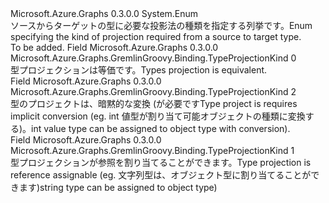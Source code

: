 <Type Name="TypeProjectionKind" FullName="Microsoft.Azure.Graphs.GremlinGroovy.Binding.TypeProjectionKind">
  <TypeSignature Language="C#" Value="public enum TypeProjectionKind" />
  <TypeSignature Language="ILAsm" Value=".class public auto ansi sealed TypeProjectionKind extends System.Enum" />
  <TypeSignature Language="DocId" Value="T:Microsoft.Azure.Graphs.GremlinGroovy.Binding.TypeProjectionKind" />
  <TypeSignature Language="VB.NET" Value="Public Enum TypeProjectionKind" />
  <TypeSignature Language="F#" Value="type TypeProjectionKind = " />
  <AssemblyInfo>
    <AssemblyName>Microsoft.Azure.Graphs</AssemblyName>
    <AssemblyVersion>0.3.0.0</AssemblyVersion>
  </AssemblyInfo>
  <Base>
    <BaseTypeName>System.Enum</BaseTypeName>
  </Base>
  <Docs>
    <summary>
            <span data-ttu-id="913f4-101">ソースからターゲットの型に必要な投影法の種類を指定する列挙です。</span><span class="sxs-lookup"><span data-stu-id="913f4-101">Enum specifying the kind of projection required from a source to target type.</span></span>
            </summary>
    <remarks>To be added.</remarks>
  </Docs>
  <Members>
    <Member MemberName="Equivalent">
      <MemberSignature Language="C#" Value="Equivalent" />
      <MemberSignature Language="ILAsm" Value=".field public static literal valuetype Microsoft.Azure.Graphs.GremlinGroovy.Binding.TypeProjectionKind Equivalent = int32(0)" />
      <MemberSignature Language="DocId" Value="F:Microsoft.Azure.Graphs.GremlinGroovy.Binding.TypeProjectionKind.Equivalent" />
      <MemberSignature Language="VB.NET" Value="Equivalent" />
      <MemberSignature Language="F#" Value="Equivalent = 0" Usage="Microsoft.Azure.Graphs.GremlinGroovy.Binding.TypeProjectionKind.Equivalent" />
      <MemberType>Field</MemberType>
      <AssemblyInfo>
        <AssemblyName>Microsoft.Azure.Graphs</AssemblyName>
        <AssemblyVersion>0.3.0.0</AssemblyVersion>
      </AssemblyInfo>
      <ReturnValue>
        <ReturnType>Microsoft.Azure.Graphs.GremlinGroovy.Binding.TypeProjectionKind</ReturnType>
      </ReturnValue>
      <MemberValue>0</MemberValue>
      <Docs>
        <summary>
            <span data-ttu-id="913f4-102">型プロジェクションは等価です。</span><span class="sxs-lookup"><span data-stu-id="913f4-102">Types projection is equivalent.</span></span>
            </summary>
      </Docs>
    </Member>
    <Member MemberName="ImplicitConversion">
      <MemberSignature Language="C#" Value="ImplicitConversion" />
      <MemberSignature Language="ILAsm" Value=".field public static literal valuetype Microsoft.Azure.Graphs.GremlinGroovy.Binding.TypeProjectionKind ImplicitConversion = int32(2)" />
      <MemberSignature Language="DocId" Value="F:Microsoft.Azure.Graphs.GremlinGroovy.Binding.TypeProjectionKind.ImplicitConversion" />
      <MemberSignature Language="VB.NET" Value="ImplicitConversion" />
      <MemberSignature Language="F#" Value="ImplicitConversion = 2" Usage="Microsoft.Azure.Graphs.GremlinGroovy.Binding.TypeProjectionKind.ImplicitConversion" />
      <MemberType>Field</MemberType>
      <AssemblyInfo>
        <AssemblyName>Microsoft.Azure.Graphs</AssemblyName>
        <AssemblyVersion>0.3.0.0</AssemblyVersion>
      </AssemblyInfo>
      <ReturnValue>
        <ReturnType>Microsoft.Azure.Graphs.GremlinGroovy.Binding.TypeProjectionKind</ReturnType>
      </ReturnValue>
      <MemberValue>2</MemberValue>
      <Docs>
        <summary>
            <span data-ttu-id="913f4-103">型のプロジェクトは、暗黙的な変換 (が必要です</span><span class="sxs-lookup"><span data-stu-id="913f4-103">Type project is requires implicit conversion (eg.</span></span> <span data-ttu-id="913f4-104">int 値型が割り当て可能オブジェクトの種類に変換する)。</span><span class="sxs-lookup"><span data-stu-id="913f4-104">int value type can be assigned to object type with conversion).</span></span>
            </summary>
      </Docs>
    </Member>
    <Member MemberName="ReferenceAssignable">
      <MemberSignature Language="C#" Value="ReferenceAssignable" />
      <MemberSignature Language="ILAsm" Value=".field public static literal valuetype Microsoft.Azure.Graphs.GremlinGroovy.Binding.TypeProjectionKind ReferenceAssignable = int32(1)" />
      <MemberSignature Language="DocId" Value="F:Microsoft.Azure.Graphs.GremlinGroovy.Binding.TypeProjectionKind.ReferenceAssignable" />
      <MemberSignature Language="VB.NET" Value="ReferenceAssignable" />
      <MemberSignature Language="F#" Value="ReferenceAssignable = 1" Usage="Microsoft.Azure.Graphs.GremlinGroovy.Binding.TypeProjectionKind.ReferenceAssignable" />
      <MemberType>Field</MemberType>
      <AssemblyInfo>
        <AssemblyName>Microsoft.Azure.Graphs</AssemblyName>
        <AssemblyVersion>0.3.0.0</AssemblyVersion>
      </AssemblyInfo>
      <ReturnValue>
        <ReturnType>Microsoft.Azure.Graphs.GremlinGroovy.Binding.TypeProjectionKind</ReturnType>
      </ReturnValue>
      <MemberValue>1</MemberValue>
      <Docs>
        <summary>
            <span data-ttu-id="913f4-105">型プロジェクションが参照を割り当てることができます。</span><span class="sxs-lookup"><span data-stu-id="913f4-105">Type projection is reference assignable (eg.</span></span> <span data-ttu-id="913f4-106">文字列型は、オブジェクト型に割り当てることができます)</span><span class="sxs-lookup"><span data-stu-id="913f4-106">string type can be assigned to object type)</span></span>
            </summary>
      </Docs>
    </Member>
  </Members>
</Type>
